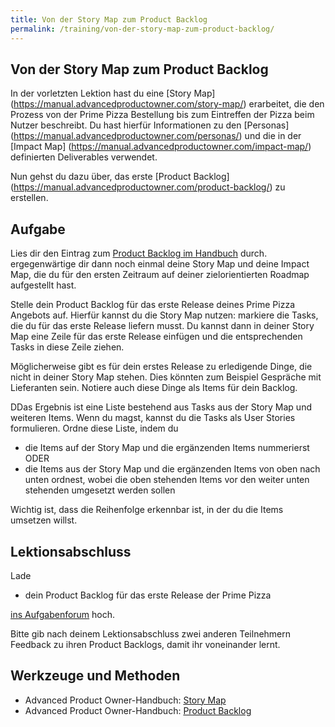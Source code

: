 ```yaml
---
title: Von der Story Map zum Product Backlog
permalink: /training/von-der-story-map-zum-product-backlog/
---
```

## Von der Story Map zum Product Backlog
In der vorletzten Lektion hast du eine [Story Map] (https://manual.advancedproductowner.com/story-map/) erarbeitet, die den Prozess von der Prime Pizza Bestellung bis zum Eintreffen der Pizza beim Nutzer beschreibt. 
Du hast hierfür Informationen zu den [Personas] (https://manual.advancedproductowner.com/personas/) und die in der [Impact Map] (https://manual.advancedproductowner.com/impact-map/) definierten Deliverables verwendet. 

Nun gehst du dazu über, das erste [Product Backlog] (https://manual.advancedproductowner.com/product-backlog/) zu erstellen. 

## Aufgabe
Lies dir den Eintrag zum [Product Backlog im Handbuch](https://manual.advancedproductowner.com/product-backlog/) durch. ergegenwärtige dir dann noch einmal deine Story Map und deine Impact Map, die du für den ersten Zeitraum auf deiner zielorientierten Roadmap aufgestellt hast. 

Stelle dein Product Backlog für das erste Release deines Prime Pizza Angebots auf. 
Hierfür kannst du die Story Map nutzen: markiere die Tasks, die du für das erste Release liefern musst. 
Du kannst dann in deiner Story Map eine Zeile für das erste Release einfügen und die entsprechenden Tasks in diese Zeile ziehen. 

Möglicherweise gibt es für dein erstes Release zu erledigende Dinge, die nicht in deiner Story Map stehen. 
Dies könnten zum Beispiel Gespräche mit Lieferanten sein. Notiere auch diese Dinge als Items für dein Backlog. 

DDas Ergebnis ist eine Liste bestehend aus Tasks aus der Story Map und weiteren Items. 
Wenn du magst, kannst du die Tasks als User Stories formulieren. Ordne diese Liste, indem du 
* die Items auf der Story Map und die ergänzenden Items nummerierst ODER
* die Items aus der Story Map und die ergänzenden Items von oben nach unten ordnest, wobei die oben stehenden Items vor den weiter unten stehenden umgesetzt werden sollen

Wichtig ist, dass die Reihenfolge erkennbar ist, in der du die Items umsetzen willst.

## Lektionsabschluss
Lade

* dein Product Backlog für das erste Release der Prime Pizza 

[ins Aufgabenforum](https://www.oncampus.de/blocks/oc_mooc_nav/forum_view.php?showall=false&id=50003) hoch.

Bitte gib nach deinem Lektionsabschluss zwei anderen Teilnehmern Feedback zu ihren Product Backlogs, damit ihr voneinander lernt.

## Werkzeuge und Methoden

* Advanced Product Owner-Handbuch: [Story Map](https://manual.advancedproductowner.com/story-map/)
* Advanced Product Owner-Handbuch: [Product Backlog](https://manual.advancedproductowner.com/product-backlog/)
